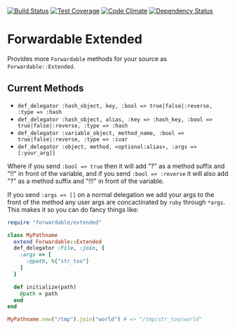 [![Build Status](https://travis-ci.org/envygeeks/forwardable-extended.svg?branch=master)][travis]
[![Test Coverage](https://codeclimate.com/github/envygeeks/forwardable-extended/badges/coverage.svg)][coverage]
[![Code Climate](https://codeclimate.com/github/envygeeks/forwardable-extended/badges/gpa.svg)][codeclimate]
[![Dependency Status](https://gemnasium.com/envygeeks/forwardable-extended.svg)][gemnasium]

[gemnasium]: https://gemnasium.com/envygeeks/forwardable-extended
[codeclimate]: https://codeclimate.com/github/envygeeks/forwardable-extended
[coverage]: https://codeclimate.com/github/envygeeks/forwardable-extended/coverage
[travis]: https://travis-ci.org/envygeeks/forwardable-extended

# Forwardable Extended

Provides more `Forwardable` methods for your source as `Forwardable::Extended`.

## Current Methods

* `def_delegator :hash_object, key, :bool => true|false|:reverse, :type => :hash`
* `def_delegator :hash_object, alias, :key => :hash_key, :bool => true|false|:reverse, :type => :hash`
* `def_delegator :variable_object, method_name, :bool => true|false|:reverse, :type => :ivar`
* `def_delegator :object, method, <optional:alias>, :args => [:your_arg]]`

Where if you send `:bool => true` then it will add "?" as a method suffix and
"!!" in front of the variable, and if you send `:bool => :reverse` it will also
add "?" as a method suffix and "!!!" in front of the variable.

If you send `:args => []` on a normal delegation we add your args to the front
of the method any user args are concactinated by `ruby` through `*args`.  This makes
it so you can do fancy things like:

```ruby
require "forwardable/extended"

class MyPathname
  extend Forwardable::Extended
  def_delegator :File, :join, {
    :args => [
      :@path, %{"str_too"}
    ]
  }

  def initialize(path)
    @path = path
  end
end

MyPathname.new("/tmp").join("world") # => "/tmp/str_too/world"
```
